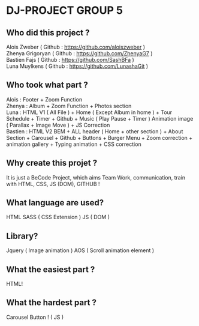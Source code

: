 DJ-PROJECT GROUP 5
==================

## Who did this project ? 

Alois Zweber ( Github : https://github.com/aloiszweber ) <br>
Zhenya Grigoryan ( Github : https://github.com/ZhenyaG7 ) <br>
Bastien Fajs ( Github : https://github.com/SashBFa ) <br>
Luna Muylkens ( Github : https://github.com/LunashaGit ) <br>

## Who took what part ?
Alois : Footer + Zoom Function <br>
Zhenya : Album + Zoom Function + Photos section <br>
Luna : HTML V1 ( All File ) + Home ( Except Album in home ) + Tour Schedule + Timer + Github + Music ( Play Pause + Timer ) Animation image ( Parallax + Image Move ) + JS Correction<br>
Bastien : HTML V2 BEM + ALL header ( Home + other section ) + About Section + Carousel + Github + Buttons + Burger Menu + Zoom correction + animation gallery + Typing animation + CSS correction <br>

## Why create this projet ?

It is just a BeCode Project, which aims Team Work, communication, train with HTML, CSS, JS (DOM), GITHUB !

## What language are used? 

  HTML
  SASS ( CSS Extension )
  JS ( DOM )

## Library?
  Jquery ( Image animation )
  AOS ( Scroll animation element )

## What the easiest part ? 
HTML!

## What the hardest part ?
Carousel Button ! ( JS )

